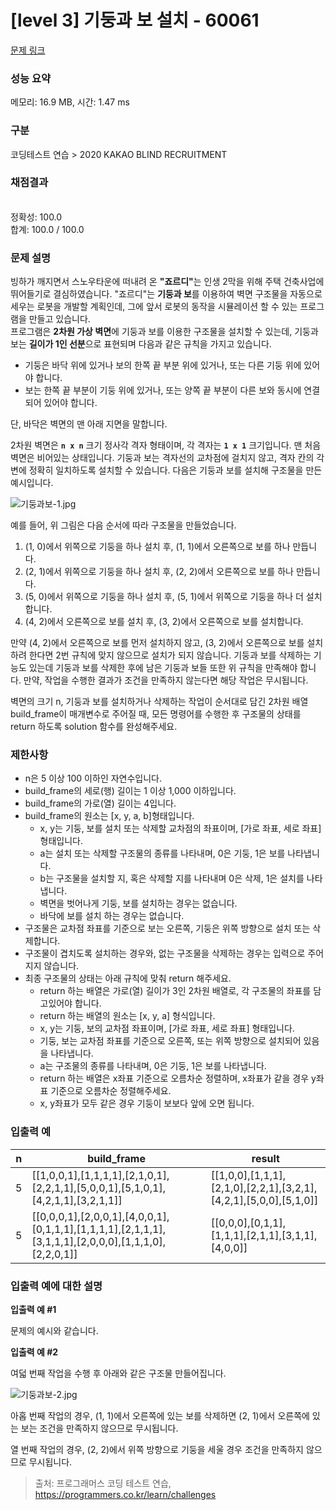 # [level 3] 기둥과 보 설치 - 60061 

[문제 링크](https://school.programmers.co.kr/learn/courses/30/lessons/60061) 

### 성능 요약

메모리: 16.9 MB, 시간: 1.47 ms

### 구분

코딩테스트 연습 > 2020 KAKAO BLIND RECRUITMENT

### 채점결과

<br/>정확성: 100.0<br/>합계: 100.0 / 100.0

### 문제 설명

<p>빙하가 깨지면서 스노우타운에 떠내려 온 <strong>"죠르디"</strong>는 인생 2막을 위해 주택 건축사업에 뛰어들기로 결심하였습니다. "죠르디"는 <strong>기둥과 보</strong>를 이용하여 벽면 구조물을 자동으로 세우는 로봇을 개발할 계획인데, 그에 앞서 로봇의 동작을 시뮬레이션 할 수 있는 프로그램을 만들고 있습니다.<br>
프로그램은 <strong>2차원 가상 벽면</strong>에 기둥과 보를 이용한 구조물을 설치할 수 있는데, 기둥과 보는 <strong>길이가 1인 선분</strong>으로 표현되며 다음과 같은 규칙을 가지고 있습니다.</p>

<ul>
<li>기둥은 바닥 위에 있거나 보의 한쪽 끝 부분 위에 있거나, 또는 다른 기둥 위에 있어야 합니다.</li>
<li>보는 한쪽 끝 부분이 기둥 위에 있거나, 또는 양쪽 끝 부분이 다른 보와 동시에 연결되어 있어야 합니다.</li>
</ul>

<p>단, 바닥은 벽면의 맨 아래 지면을 말합니다.</p>

<p>2차원 벽면은 <strong><code>n x n</code></strong> 크기 정사각 격자 형태이며, 각 격자는 <strong><code>1 x 1</code></strong> 크기입니다. 맨 처음 벽면은 비어있는 상태입니다. 기둥과 보는 격자선의 교차점에 걸치지 않고, 격자 칸의 각 변에 정확히 일치하도록 설치할 수 있습니다. 다음은 기둥과 보를 설치해 구조물을 만든 예시입니다.</p>

<p><img src="https://grepp-programmers.s3.amazonaws.com/files/production/c453630fa0/834b86e5-6fd0-4d3c-8023-7f853ea4301f.jpg" title="" alt="기둥과보-1.jpg"></p>

<p>예를 들어, 위 그림은 다음 순서에 따라 구조물을 만들었습니다.</p>

<ol>
<li>(1, 0)에서 위쪽으로 기둥을 하나 설치 후, (1, 1)에서 오른쪽으로 보를 하나 만듭니다.</li>
<li>(2, 1)에서 위쪽으로 기둥을 하나 설치 후, (2, 2)에서 오른쪽으로 보를 하나 만듭니다.</li>
<li>(5, 0)에서 위쪽으로 기둥을 하나 설치 후, (5, 1)에서 위쪽으로 기둥을 하나 더 설치합니다.</li>
<li>(4, 2)에서 오른쪽으로 보를 설치 후, (3, 2)에서 오른쪽으로 보를 설치합니다.</li>
</ol>

<p>만약 (4, 2)에서 오른쪽으로 보를 먼저 설치하지 않고, (3, 2)에서 오른쪽으로 보를 설치하려 한다면 2번 규칙에 맞지 않으므로 설치가 되지 않습니다. 기둥과 보를 삭제하는 기능도 있는데 기둥과 보를 삭제한 후에 남은 기둥과 보들 또한 위 규칙을 만족해야 합니다. 만약, 작업을 수행한 결과가 조건을 만족하지 않는다면 해당 작업은 무시됩니다.</p>

<p>벽면의 크기 n, 기둥과 보를 설치하거나 삭제하는 작업이 순서대로 담긴 2차원 배열 build_frame이 매개변수로 주어질 때, 모든 명령어를 수행한 후 구조물의 상태를 return 하도록 solution 함수를 완성해주세요.</p>

<h3>제한사항</h3>

<ul>
<li>n은 5 이상 100 이하인 자연수입니다.</li>
<li>build_frame의 세로(행) 길이는 1 이상 1,000 이하입니다.</li>
<li>build_frame의 가로(열) 길이는 4입니다.</li>
<li>build_frame의 원소는 [x, y, a, b]형태입니다.

<ul>
<li>x, y는 기둥, 보를 설치 또는 삭제할 교차점의 좌표이며, [가로 좌표, 세로 좌표] 형태입니다.</li>
<li>a는 설치 또는 삭제할 구조물의 종류를 나타내며, 0은 기둥, 1은 보를 나타냅니다.</li>
<li>b는 구조물을 설치할 지, 혹은 삭제할 지를 나타내며 0은 삭제, 1은 설치를 나타냅니다.</li>
<li>벽면을 벗어나게 기둥, 보를 설치하는 경우는 없습니다.</li>
<li>바닥에 보를 설치 하는 경우는 없습니다.</li>
</ul></li>
<li>구조물은 교차점 좌표를 기준으로 보는 오른쪽, 기둥은 위쪽 방향으로 설치 또는 삭제합니다.</li>
<li>구조물이 겹치도록 설치하는 경우와, 없는 구조물을 삭제하는 경우는 입력으로 주어지지 않습니다.</li>
<li>최종 구조물의 상태는 아래 규칙에 맞춰 return 해주세요.

<ul>
<li>return 하는 배열은 가로(열) 길이가 3인 2차원 배열로, 각 구조물의 좌표를 담고있어야 합니다.</li>
<li>return 하는 배열의 원소는 [x, y, a] 형식입니다.</li>
<li>x, y는 기둥, 보의 교차점 좌표이며, [가로 좌표, 세로 좌표] 형태입니다.</li>
<li>기둥, 보는 교차점 좌표를 기준으로 오른쪽, 또는 위쪽 방향으로 설치되어 있음을 나타냅니다.</li>
<li>a는 구조물의 종류를 나타내며, 0은 기둥, 1은 보를 나타냅니다.</li>
<li>return 하는 배열은 x좌표 기준으로 오름차순 정렬하며, x좌표가 같을 경우 y좌표 기준으로 오름차순 정렬해주세요.</li>
<li>x, y좌표가 모두 같은 경우 기둥이 보보다 앞에 오면 됩니다.</li>
</ul></li>
</ul>

<h3>입출력 예</h3>
<table class="table">
        <thead><tr>
<th>n</th>
<th>build_frame</th>
<th>result</th>
</tr>
</thead>
        <tbody><tr>
<td>5</td>
<td>[[1,0,0,1],[1,1,1,1],[2,1,0,1],[2,2,1,1],[5,0,0,1],[5,1,0,1],[4,2,1,1],[3,2,1,1]]</td>
<td>[[1,0,0],[1,1,1],[2,1,0],[2,2,1],[3,2,1],[4,2,1],[5,0,0],[5,1,0]]</td>
</tr>
<tr>
<td>5</td>
<td>[[0,0,0,1],[2,0,0,1],[4,0,0,1],[0,1,1,1],[1,1,1,1],[2,1,1,1],[3,1,1,1],[2,0,0,0],[1,1,1,0],[2,2,0,1]]</td>
<td>[[0,0,0],[0,1,1],[1,1,1],[2,1,1],[3,1,1],[4,0,0]]</td>
</tr>
</tbody>
      </table>
<h3>입출력 예에 대한 설명</h3>

<p><strong>입출력 예 #1</strong></p>

<p>문제의 예시와 같습니다.</p>

<p><strong>입출력 예 #2</strong></p>

<p>여덟 번째 작업을 수행 후 아래와 같은 구조물 만들어집니다.</p>

<p><img src="https://grepp-programmers.s3.amazonaws.com/files/production/e62b852aba/ff82828f-5d2c-43af-b734-2752a776a234.jpg" title="" alt="기둥과보-2.jpg"></p>

<p>아홉 번째 작업의 경우, (1, 1)에서 오른쪽에 있는 보를 삭제하면 (2, 1)에서 오른쪽에 있는 보는 조건을 만족하지 않으므로 무시됩니다.</p>

<p>열 번째 작업의 경우, (2, 2)에서 위쪽 방향으로 기둥을 세울 경우 조건을 만족하지 않으므로 무시됩니다.</p>


> 출처: 프로그래머스 코딩 테스트 연습, https://programmers.co.kr/learn/challenges